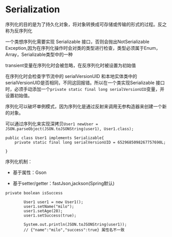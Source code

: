 # Serialization

序列化的目的是为了持久化对象，将对象转换成可存储或传输的形式的过程。反之称为反序列化

一个类想序列化需要实现 Serializable 接口，否则会抛出NotSerializable Exception,因为在序列化操作时会对类的类型进行检查，类型必须属于Enum，Array，Serializable类型中的一种

transient变量在序列化时会被忽略，在反序列化时被设置为初始值

在序列化时会检查字节流中的 serialVersionUID 和本地实体类中的serialVersionUID是否相同，不同这回报错。所以在一个类实现Serializable 接口时，必须手动添加一个`private static final long serialVersionUID`变量，并设置初始值。

序列化可以破坏单例模式，因为序列化是通过反射来调用无参构造器来创建一个新的对象。

可以通过序列化来实现深拷贝`User1 newUser = JSON.parseObject(JSON.toJSONString(user1), User1.class);`



```
public class User1 implements Serializable{
	private static final long serialVersionUID = 6529685098267757690L;

}
```



序列化机制：

- 基于属性：Gson

- 基于setter/getter：fastJson,jackson(Spring默认)

  

```
private boolean isSuccess

        User1 user1 = new User1();
        user1.setName("milo");
        user1.setAge(28);
        user1.setSuccess(true);

        System.out.println(JSON.toJSONString(user1));
        // {"name":"milo","success":true} 属性名不一致
```

